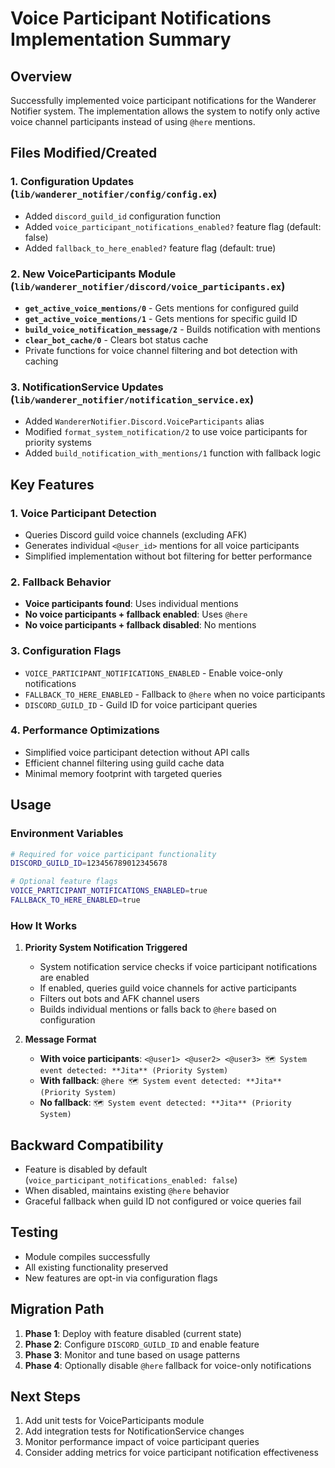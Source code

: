 # Voice Participant Notifications Implementation Summary

## Overview

Successfully implemented voice participant notifications for the Wanderer Notifier system. The implementation allows the system to notify only active voice channel participants instead of using `@here` mentions.

## Files Modified/Created

### 1. Configuration Updates (`lib/wanderer_notifier/config/config.ex`)
- Added `discord_guild_id` configuration function
- Added `voice_participant_notifications_enabled?` feature flag (default: false)
- Added `fallback_to_here_enabled?` feature flag (default: true)

### 2. New VoiceParticipants Module (`lib/wanderer_notifier/discord/voice_participants.ex`)
- **`get_active_voice_mentions/0`** - Gets mentions for configured guild
- **`get_active_voice_mentions/1`** - Gets mentions for specific guild ID
- **`build_voice_notification_message/2`** - Builds notification with mentions
- **`clear_bot_cache/0`** - Clears bot status cache
- Private functions for voice channel filtering and bot detection with caching

### 3. NotificationService Updates (`lib/wanderer_notifier/notification_service.ex`)
- Added `WandererNotifier.Discord.VoiceParticipants` alias
- Modified `format_system_notification/2` to use voice participants for priority systems
- Added `build_notification_with_mentions/1` function with fallback logic

## Key Features

### 1. Voice Participant Detection
- Queries Discord guild voice channels (excluding AFK)
- Generates individual `<@user_id>` mentions for all voice participants
- Simplified implementation without bot filtering for better performance

### 2. Fallback Behavior
- **Voice participants found**: Uses individual mentions
- **No voice participants + fallback enabled**: Uses `@here`
- **No voice participants + fallback disabled**: No mentions

### 3. Configuration Flags
- `VOICE_PARTICIPANT_NOTIFICATIONS_ENABLED` - Enable voice-only notifications
- `FALLBACK_TO_HERE_ENABLED` - Fallback to `@here` when no voice participants
- `DISCORD_GUILD_ID` - Guild ID for voice participant queries

### 4. Performance Optimizations
- Simplified voice participant detection without API calls
- Efficient channel filtering using guild cache data
- Minimal memory footprint with targeted queries

## Usage

### Environment Variables
```bash
# Required for voice participant functionality
DISCORD_GUILD_ID=123456789012345678

# Optional feature flags
VOICE_PARTICIPANT_NOTIFICATIONS_ENABLED=true
FALLBACK_TO_HERE_ENABLED=true
```

### How It Works

1. **Priority System Notification Triggered**
   - System notification service checks if voice participant notifications are enabled
   - If enabled, queries guild voice channels for active participants
   - Filters out bots and AFK channel users
   - Builds individual mentions or falls back to `@here` based on configuration

2. **Message Format**
   - **With voice participants**: `<@user1> <@user2> <@user3> 🗺️ System event detected: **Jita** (Priority System)`
   - **With fallback**: `@here 🗺️ System event detected: **Jita** (Priority System)`
   - **No fallback**: `🗺️ System event detected: **Jita** (Priority System)`

## Backward Compatibility

- Feature is disabled by default (`voice_participant_notifications_enabled: false`)
- When disabled, maintains existing `@here` behavior
- Graceful fallback when guild ID not configured or voice queries fail

## Testing

- Module compiles successfully
- All existing functionality preserved
- New features are opt-in via configuration flags

## Migration Path

1. **Phase 1**: Deploy with feature disabled (current state)
2. **Phase 2**: Configure `DISCORD_GUILD_ID` and enable feature
3. **Phase 3**: Monitor and tune based on usage patterns
4. **Phase 4**: Optionally disable `@here` fallback for voice-only notifications

## Next Steps

1. Add unit tests for VoiceParticipants module
2. Add integration tests for NotificationService changes
3. Monitor performance impact of voice participant queries
4. Consider adding metrics for voice participant notification effectiveness